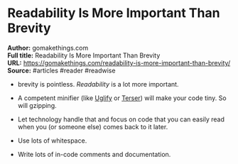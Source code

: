 # Readability Is More Important Than Brevity

**Author:** gomakethings.com  
**Full title:** Readability Is More Important Than Brevity  
**URL:** https://gomakethings.com/readability-is-more-important-than-brevity/  
**Source:** #articles #reader #readwise

- brevity is pointless. *Readability* is a lot more important. 
   
- A competent minifier (like [Uglify](https://www.uglifyjs.net/) or [Terser](https://github.com/terser-js/terser)) will make your code tiny. So will gzipping. 
   
- Let technology handle that and focus on code that you can easily read when you (or someone else) comes back to it later. 
   
- Use lots of whitespace. 
   
- Write lots of in-code comments and documentation. 
   
